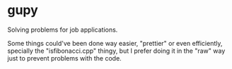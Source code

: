 # gupy
Solving problems for job applications. 

Some things could've been done way easier, "prettier" or even efficiently, specially the "isfibonacci.cpp" thingy, but I prefer doing it in the "raw" way just to prevent problems with the code.
